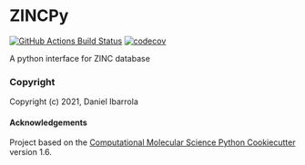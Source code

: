 ZINCPy
==============================
[//]: # (Badges)
[![GitHub Actions Build Status](https://github.com/Daniel-Ibarrola/zincpy/workflows/CI/badge.svg)](https://github.com/REPLACE_WITH_OWNER_ACCOUNT/zincpy/actions?query=workflow%3ACI)
[![codecov](https://codecov.io/gh/Daniel-Ibarrola/ProjectName/branch/master/graph/badge.svg)](https://codecov.io/gh/REPLACE_WITH_OWNER_ACCOUNT/ProjectName/branch/master)


A python interface for ZINC database

### Copyright

Copyright (c) 2021, Daniel Ibarrola


#### Acknowledgements
 
Project based on the 
[Computational Molecular Science Python Cookiecutter](https://github.com/molssi/cookiecutter-cms) version 1.6.
